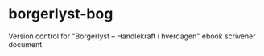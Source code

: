 borgerlyst-bog
==============

Version control for "Borgerlyst – Handlekraft i hverdagen" ebook scrivener document
